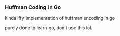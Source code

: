 ### Huffman Coding in Go
kinda iffy implementation of huffman encoding in go

purely done to learn go, don't use this lol.
